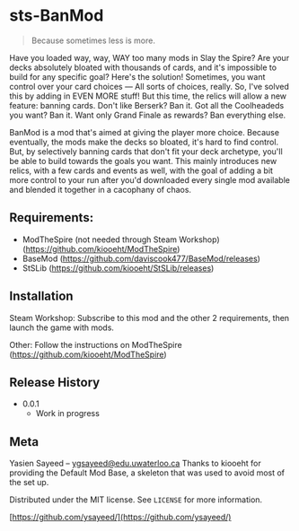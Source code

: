 # sts-BanMod
> Because sometimes less is more.

Have you loaded way, way, WAY too many mods in Slay the Spire? Are your decks absolutely bloated with thousands of cards, and it's impossible to build for any specific goal? Here's the solution!
Sometimes, you want control over your card choices — All sorts of choices, really. So, I've solved this by adding in EVEN MORE stuff! But this time, the relics will allow a new feature: banning cards.
Don't like Berserk? Ban it. Got all the Coolheadeds you want? Ban it. Want only Grand Finale as rewards? Ban everything else.

BanMod is a mod that's aimed at giving the player more choice. Because eventually, the mods make the decks so bloated, it's hard to find control. But, by selectively banning cards that don't fit your deck archetype, you'll be able to build towards the goals you want. This mainly introduces new relics, with a few cards and events as well, with the goal of adding a bit more control to your run after you'd downloaded every single mod available and blended it together in a cacophany of chaos.

## Requirements:
  * ModTheSpire (not needed through Steam Workshop) (https://github.com/kiooeht/ModTheSpire)
  * BaseMod (https://github.com/daviscook477/BaseMod/releases)
  * StSLib (https://github.com/kiooeht/StSLib/releases)

## Installation

Steam Workshop: Subscribe to this mod and the other 2 requirements, then launch the game with mods.

Other: Follow the instructions on ModTheSpire (https://github.com/kiooeht/ModTheSpire)


## Release History

* 0.0.1
    * Work in progress

## Meta

Yasien Sayeed – ygsayeed@edu.uwaterloo.ca
Thanks to kiooeht for providing the Default Mod Base, a skeleton that was used to avoid most of the set up.

Distributed under the MIT license. See ``LICENSE`` for more information.

[https://github.com/ysayeed/](https://github.com/ysayeed/)